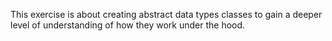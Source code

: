 This exercise is about creating abstract data types classes to gain a deeper level of understanding of how they work under the hood.
